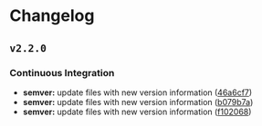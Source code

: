 # Changelog

## `v2.2.0`


### Continuous Integration

* **semver:** update files with new version information ([46a6cf7](https://github.com/iamamutt/gh-actions-test/commit/46a6cf7e4ae23a27d505b2fa0b422e27d44b9bae))
* **semver:** update files with new version information ([b079b7a](https://github.com/iamamutt/gh-actions-test/commit/b079b7a405fe011050e0abe080322bc4486e1ddf))
* **semver:** update files with new version information ([f102068](https://github.com/iamamutt/gh-actions-test/commit/f10206857a525567855bc698160893ab56729a4c))
